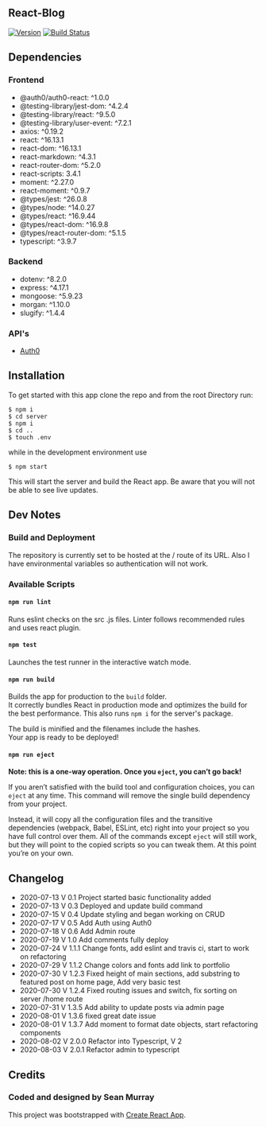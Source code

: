 ## React-Blog
[![Version](https://img.shields.io/badge/version-2.0.1-brightgreen.svg)](https://github.com/seanjmurray/react-blog)
[![Build Status](https://travis-ci.com/seanjmurray/react-blog.svg?branch=master)](https://travis-ci.com/seanjmurray/react-blog)


## Dependencies

### Frontend 
  - @auth0/auth0-react: ^1.0.0
  - @testing-library/jest-dom: ^4.2.4
  - @testing-library/react: ^9.5.0
  - @testing-library/user-event: ^7.2.1
  - axios: ^0.19.2
  - react: ^16.13.1
  - react-dom: ^16.13.1
  - react-markdown: ^4.3.1
  - react-router-dom: ^5.2.0
  - react-scripts: 3.4.1
  - moment: ^2.27.0
  - react-moment: ^0.9.7
  - @types/jest: ^26.0.8
  - @types/node: ^14.0.27
  - @types/react: ^16.9.44
  - @types/react-dom: ^16.9.8
  - @types/react-router-dom: ^5.1.5
  - typescript: ^3.9.7

### Backend
  - dotenv: ^8.2.0
  - express: ^4.17.1
  - mongoose: ^5.9.23
  - morgan: ^1.10.0
  - slugify: ^1.4.4

### API's
 - [Auth0](https://auth0.com/)
    
## Installation

To get started with this app clone the repo and from the root Directory run:

```
$ npm i
$ cd server
$ npm i
$ cd ..
$ touch .env
``` 

while in the development environment use

```
$ npm start
```

This will start the server and build the React app. Be aware that you will not be able to see live updates.

## Dev Notes

### Build and Deployment
The repository is currently set to be hosted at the / route of its URL.  Also I have environmental variables so authentication will not work.

### Available Scripts 

#### `npm run lint`

Runs eslint checks on the src .js files. Linter follows recommended rules and uses react plugin.

#### `npm test`

Launches the test runner in the interactive watch mode.<br />

#### `npm run build`

Builds the app for production to the `build` folder.<br />
It correctly bundles React in production mode and optimizes the build for the best performance. This also runs `npm i` for the server's package.

The build is minified and the filenames include the hashes.<br />
Your app is ready to be deployed!
#### `npm run eject`

**Note: this is a one-way operation. Once you `eject`, you can’t go back!**

If you aren’t satisfied with the build tool and configuration choices, you can `eject` at any time. This command will remove the single build dependency from your project.

Instead, it will copy all the configuration files and the transitive dependencies (webpack, Babel, ESLint, etc) right into your project so you have full control over them. All of the commands except `eject` will still work, but they will point to the copied scripts so you can tweak them. At this point you’re on your own.

## Changelog
 - 2020-07-13 V 0.1 Project started basic functionality added
 - 2020-07-13 V 0.3 Deployed and update build command
 - 2020-07-15 V 0.4 Update styling and began working on CRUD
 - 2020-07-17 V 0.5 Add Auth using Auth0
 - 2020-07-18 V 0.6 Add Admin route 
 - 2020-07-19 V 1.0 Add comments fully deploy
 - 2020-07-24 V 1.1.1 Change fonts, add eslint and travis ci, start to work on refactoring
 - 2020-07-29 V 1.1.2 Change colors and fonts add link to portfolio
 - 2020-07-30 V 1.2.3 Fixed height of main sections, add substring to featured post on home page, Add very basic test
 - 2020-07-30 V 1.2.4 Fixed routing issues and switch, fix sorting on server /home route
 - 2020-07-31 V 1.3.5 Add ability to update posts via admin page
 - 2020-08-01 V 1.3.6 fixed great date issue
 - 2020-08-01 V 1.3.7 Add moment to format date objects, start refactoring components
 - 2020-08-02 V 2.0.0 Refactor into Typescript, V 2
 - 2020-08-03 V 2.0.1 Refactor admin to typescript

 
## Credits

### Coded and designed by Sean Murray

This project was bootstrapped with [Create React App](https://github.com/facebook/create-react-app).